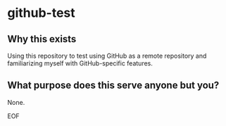 # github-test

## Why this exists
Using this repository to test using GitHub as a remote repository and familiarizing myself with GitHub-specific features.

## What purpose does this serve anyone but you?
None.

EOF